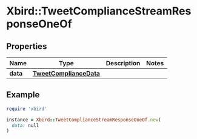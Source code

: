 # Xbird::TweetComplianceStreamResponseOneOf

## Properties

| Name | Type | Description | Notes |
| ---- | ---- | ----------- | ----- |
| **data** | [**TweetComplianceData**](TweetComplianceData.md) |  |  |

## Example

```ruby
require 'xbird'

instance = Xbird::TweetComplianceStreamResponseOneOf.new(
  data: null
)
```

